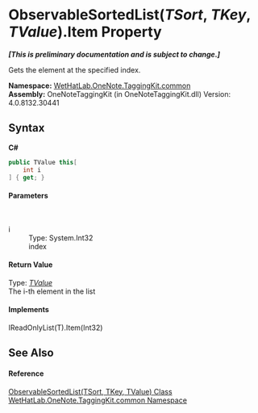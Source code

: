 # ObservableSortedList(*TSort*, *TKey*, *TValue*).Item Property 
 _**\[This is preliminary documentation and is subject to change.\]**_

Gets the element at the specified index.

**Namespace:**&nbsp;<a href="bcdbab9c-63d1-48a4-6937-af53fb8d9a55.md">WetHatLab.OneNote.TaggingKit.common</a><br />**Assembly:**&nbsp;OneNoteTaggingKit (in OneNoteTaggingKit.dll) Version: 4.0.8132.30441

## Syntax

**C#**<br />
``` C#
public TValue this[
	int i
] { get; }
```


#### Parameters
&nbsp;<dl><dt>i</dt><dd>Type: System.Int32<br />index</dd></dl>

#### Return Value
Type: <a href="89870249-f56d-ac32-0b8d-d26e5712ecac.md">*TValue*</a><br />The i-th element in the list

#### Implements
IReadOnlyList(T).Item(Int32)<br />

## See Also


#### Reference
<a href="89870249-f56d-ac32-0b8d-d26e5712ecac.md">ObservableSortedList(TSort, TKey, TValue) Class</a><br /><a href="bcdbab9c-63d1-48a4-6937-af53fb8d9a55.md">WetHatLab.OneNote.TaggingKit.common Namespace</a><br />